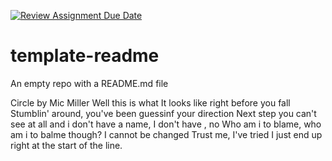 [![Review Assignment Due Date](https://classroom.github.com/assets/deadline-readme-button-22041afd0340ce965d47ae6ef1cefeee28c7c493a6346c4f15d667ab976d596c.svg)](https://classroom.github.com/a/qbRsKOvJ)
# template-readme
An empty repo with a README.md file

Circle by Mic Miller
Well this is what It looks like
right before you fall
Stumblin' around, you've been
guessinf your direction
Next step you can't see at all
and i don't have a name,
I don't have , no
Who am i to blame,
who am i to balme though?
I cannot be changed
Trust me, I've tried
I just end up right at the start of the line.
